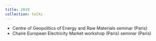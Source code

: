 ```yaml
---
title: 2019
collection: talks
---
```


  * Centre of Geopolitics of Energy and Raw Materials seminar (Paris)
  * Chaire European Electricity Market workshop (Paris) seminar (Paris)

